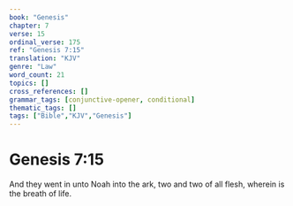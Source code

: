```yaml
---
book: "Genesis"
chapter: 7
verse: 15
ordinal_verse: 175
ref: "Genesis 7:15"
translation: "KJV"
genre: "Law"
word_count: 21
topics: []
cross_references: []
grammar_tags: [conjunctive-opener, conditional]
thematic_tags: []
tags: ["Bible","KJV","Genesis"]
---
```


# Genesis 7:15

And they went in unto Noah into the ark, two and two of all flesh, wherein is the breath of life.
